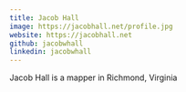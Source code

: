```yaml
---
title: Jacob Hall
image: https://jacobhall.net/profile.jpg
website: https://jacobhall.net
github: jacobwhall
linkedin: jacobwhall
---
```

Jacob Hall is a mapper in Richmond, Virginia
